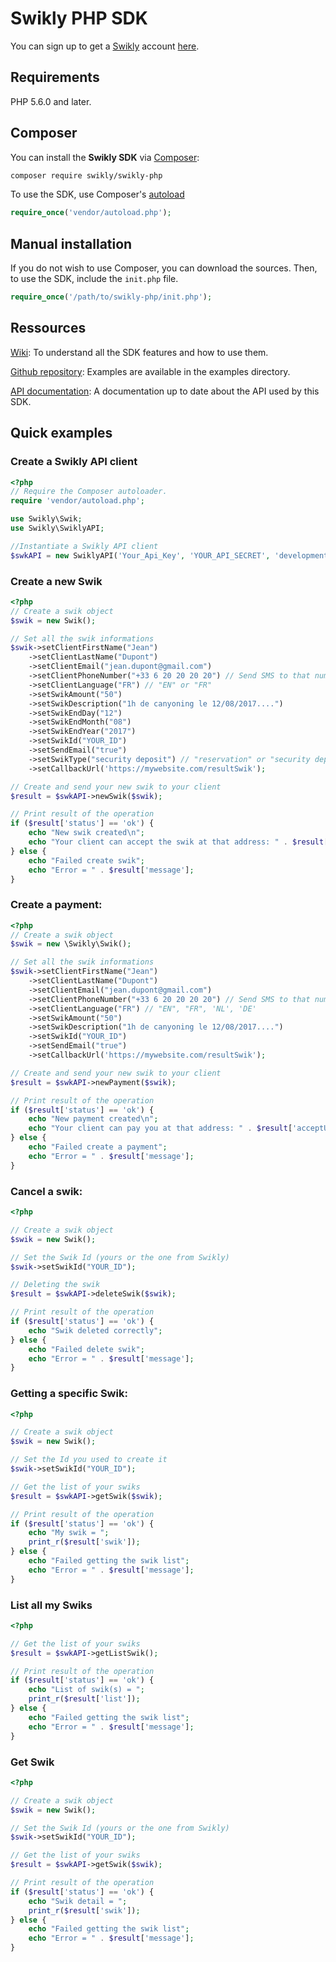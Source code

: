 # Swikly PHP SDK

You can sign up to get a [Swikly](https://www.swikly.com) account [here](https://www.swikly.com/user_signup_self.php).

## Requirements

PHP 5.6.0 and later.

## Composer

You can install the **Swikly SDK** via [Composer](https://getcomposer.org/):

```bash
composer require swikly/swikly-php
```

To use the SDK, use Composer's [autoload](https://getcomposer.org/doc/00-intro.md#autoloading)

```PHP
require_once('vendor/autoload.php');
```

## Manual installation

If you do not wish to use Composer, you can download the sources. Then, to use the SDK, include the `init.php` file.

```PHP
require_once('/path/to/swikly-php/init.php');
```

## Ressources

[Wiki](https://github.com/swikly/swikly-php/wiki): To understand all the SDK features and how to use them.

[Github repository](https://github.com/swikly/swikly-php): Examples are available in the examples directory.

[API documentation](https://api.sandbox.swikly.com/apidoc/): A documentation up to date about the API used by this SDK.

## Quick examples

### Create a Swikly API client
```PHP
<?php
// Require the Composer autoloader.
require 'vendor/autoload.php';

use Swikly\Swik;
use Swikly\SwiklyAPI;

//Instantiate a Swikly API client
$swkAPI = new SwiklyAPI('Your_Api_Key', 'YOUR_API_SECRET', 'development');

```

### Create a new Swik

```PHP
<?php
// Create a swik object
$swik = new Swik();

// Set all the swik informations
$swik->setClientFirstName("Jean")
    ->setClientLastName("Dupont")
    ->setClientEmail("jean.dupont@gmail.com")
    ->setClientPhoneNumber("+33 6 20 20 20 20") // Send SMS to that number
    ->setClientLanguage("FR") // "EN" or "FR"
    ->setSwikAmount("50")
    ->setSwikDescription("1h de canyoning le 12/08/2017....")
    ->setSwikEndDay("12")
    ->setSwikEndMonth("08")
    ->setSwikEndYear("2017")
    ->setSwikId("YOUR_ID")
    ->setSendEmail("true")
    ->setSwikType("security deposit") // "reservation" or "security deposit"
    ->setCallbackUrl('https://mywebsite.com/resultSwik');

// Create and send your new swik to your client
$result = $swkAPI->newSwik($swik);

// Print result of the operation
if ($result['status'] == 'ok') {
	echo "New swik created\n";
    echo "Your client can accept the swik at that address: " . $result['acceptUrl'];
} else {
	echo "Failed create swik";
	echo "Error = " . $result['message'];
}
```

### Create a payment:
```PHP
<?php
// Create a swik object
$swik = new \Swikly\Swik();

// Set all the swik informations
$swik->setClientFirstName("Jean")
    ->setClientLastName("Dupont")
    ->setClientEmail("jean.dupont@gmail.com")
    ->setClientPhoneNumber("+33 6 20 20 20 20") // Send SMS to that number
    ->setClientLanguage("FR") // "EN", "FR", 'NL', 'DE'
    ->setSwikAmount("50")
    ->setSwikDescription("1h de canyoning le 12/08/2017....")
    ->setSwikId("YOUR_ID")
    ->setSendEmail("true")
    ->setCallbackUrl('https://mywebsite.com/resultSwik');

// Create and send your new swik to your client
$result = $swkAPI->newPayment($swik);

// Print result of the operation
if ($result['status'] == 'ok') {
    echo "New payment created\n";
    echo "Your client can pay you at that address: " . $result['acceptUrl'];
} else {
    echo "Failed create a payment";
    echo "Error = " . $result['message'];
}
```

### Cancel a swik:

```PHP
<?php

// Create a swik object
$swik = new Swik();

// Set the Swik Id (yours or the one from Swikly)
$swik->setSwikId("YOUR_ID");

// Deleting the swik
$result = $swkAPI->deleteSwik($swik);

// Print result of the operation
if ($result['status'] == 'ok') {
    echo "Swik deleted correctly";
} else {
    echo "Failed delete swik";
    echo "Error = " . $result['message'];
}
```

### Getting a specific Swik:

```PHP
<?php

// Create a swik object
$swik = new Swik();

// Set the Id you used to create it
$swik->setSwikId("YOUR_ID");

// Get the list of your swiks
$result = $swkAPI->getSwik($swik);

// Print result of the operation
if ($result['status'] == 'ok') {
    echo "My swik = ";
    print_r($result['swik']);
} else {
    echo "Failed getting the swik list";
    echo "Error = " . $result['message'];
}
```

### List all my Swiks

```PHP
<?php

// Get the list of your swiks
$result = $swkAPI->getListSwik();

// Print result of the operation
if ($result['status'] == 'ok') {
    echo "List of swik(s) = ";
    print_r($result['list']);
} else {
    echo "Failed getting the swik list";
    echo "Error = " . $result['message'];
}
```

### Get Swik

```PHP
<?php

// Create a swik object
$swik = new Swik();

// Set the Swik Id (yours or the one from Swikly)
$swik->setSwikId("YOUR_ID");

// Get the list of your swiks
$result = $swkAPI->getSwik($swik);

// Print result of the operation
if ($result['status'] == 'ok') {
    echo "Swik detail = ";
    print_r($result['swik']);
} else {
    echo "Failed getting the swik list";
    echo "Error = " . $result['message'];
}
```
